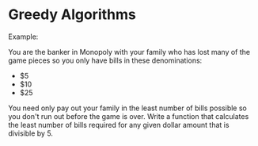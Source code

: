 # Greedy Algorithms

Example:

You are the banker in Monopoly with your family who has lost many of the game pieces so you only have bills in these denominations: 

- $5
- $10
- $25 

You need only pay out your family in the least number of bills possible so you don't run out before the game is over. Write a function that calculates the least number of bills required for any given dollar amount that is divisible by 5.
